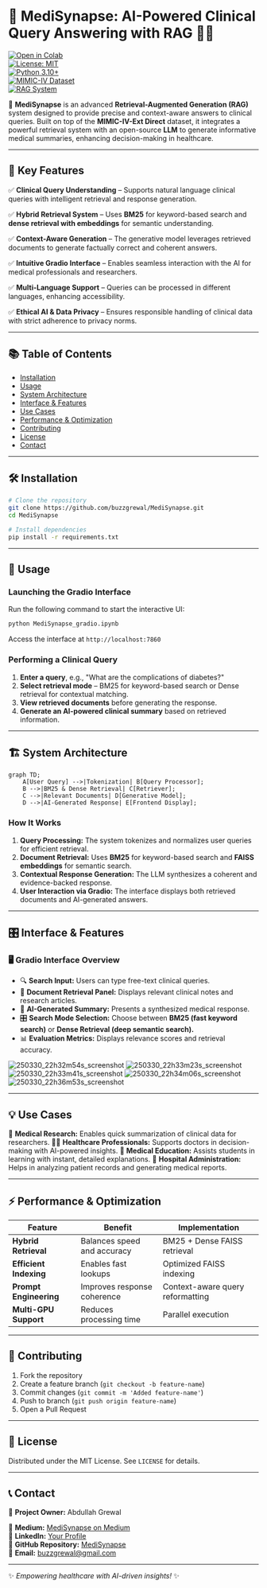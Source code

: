 # 🏥 MediSynapse: AI-Powered Clinical Query Answering with RAG 🧠💡

[![Open in Colab](https://colab.research.google.com/assets/colab-badge.svg)](https://colab.research.google.com/github/buzzgrewal/medisynapse/blob/main/medisynapse.ipynb)  
[![License: MIT](https://img.shields.io/badge/License-MIT-yellow.svg)](https://opensource.org/licenses/MIT)  
[![Python 3.10+](https://img.shields.io/badge/Python-3.10%2B-blue.svg)](https://www.python.org/downloads/)  
[![MIMIC-IV Dataset](https://img.shields.io/badge/Dataset-MIMIC--IV-blue)](https://physionet.org/content/mimiciv/2.0/)  
[![RAG System](https://img.shields.io/badge/RAG-Powered%20by%20BM25%20&%20LLM-purple)](https://github.com/buzzgrewal/MediSynapse)  



🚀 **MediSynapse** is an advanced **Retrieval-Augmented Generation (RAG)** system designed to provide precise and context-aware answers to clinical queries. Built on top of the **MIMIC-IV-Ext Direct** dataset, it integrates a powerful retrieval system with an open-source **LLM** to generate informative medical summaries, enhancing decision-making in healthcare. 

---

## 🌟 Key Features

✅ **Clinical Query Understanding** – Supports natural language clinical queries with intelligent retrieval and response generation.

✅ **Hybrid Retrieval System** – Uses **BM25** for keyword-based search and **dense retrieval with embeddings** for semantic understanding.

✅ **Context-Aware Generation** – The generative model leverages retrieved documents to generate factually correct and coherent answers.

✅ **Intuitive Gradio Interface** – Enables seamless interaction with the AI for medical professionals and researchers.

✅ **Multi-Language Support** – Queries can be processed in different languages, enhancing accessibility.

✅ **Ethical AI & Data Privacy** – Ensures responsible handling of clinical data with strict adherence to privacy norms.


---

## 📚 Table of Contents
- [Installation](#-installation)
- [Usage](#-usage)
- [System Architecture](#-system-architecture)
- [Interface & Features](#-interface--features)
- [Use Cases](#-use-cases)
- [Performance & Optimization](#-performance--optimization)
- [Contributing](#-contributing)
- [License](#-license)
- [Contact](#-contact)

---

## 🛠️ Installation

```bash
# Clone the repository
git clone https://github.com/buzzgrewal/MediSynapse.git
cd MediSynapse

# Install dependencies
pip install -r requirements.txt

```

---

## 🚀 Usage

### **Launching the Gradio Interface**
Run the following command to start the interactive UI:
```bash
python MediSynapse_gradio.ipynb
```
Access the interface at `http://localhost:7860`

### **Performing a Clinical Query**
1. **Enter a query**, e.g., "What are the complications of diabetes?"
2. **Select retrieval mode** – BM25 for keyword-based search or Dense retrieval for contextual matching.
3. **View retrieved documents** before generating the response.
4. **Generate an AI-powered clinical summary** based on retrieved information.

---

## 🏗️ System Architecture

```mermaid
graph TD;
    A[User Query] -->|Tokenization| B[Query Processor];
    B -->|BM25 & Dense Retrieval| C[Retriever];
    C -->|Relevant Documents| D[Generative Model];
    D -->|AI-Generated Response| E[Frontend Display];
```

### **How It Works**
1. **Query Processing:** The system tokenizes and normalizes user queries for efficient retrieval.
2. **Document Retrieval:** Uses **BM25** for keyword-based search and **FAISS embeddings** for semantic search.
3. **Contextual Response Generation:** The LLM synthesizes a coherent and evidence-backed response.
4. **User Interaction via Gradio:** The interface displays both retrieved documents and AI-generated answers.

---

## 🎛️ Interface & Features

### **🖥️ Gradio Interface Overview**

- 🔍 **Search Input:** Users can type free-text clinical queries.
- 📄 **Document Retrieval Panel:** Displays relevant clinical notes and research articles.
- 🤖 **AI-Generated Summary:** Presents a synthesized medical response.
- 🎛️ **Search Mode Selection:** Choose between **BM25 (fast keyword search)** or **Dense Retrieval (deep semantic search).**
- 📊 **Evaluation Metrics:** Displays relevance scores and retrieval accuracy.

![250330_22h32m54s_screenshot](https://github.com/user-attachments/assets/02dedc3f-1dba-4d6f-bea6-41ad06f60ab2)
![250330_22h33m23s_screenshot](https://github.com/user-attachments/assets/3b428b42-e958-47e3-a593-2c972df7c59d)
![250330_22h33m41s_screenshot](https://github.com/user-attachments/assets/dd11dd09-1716-4f8c-a47b-525c8fe74d7c)
![250330_22h34m06s_screenshot](https://github.com/user-attachments/assets/2599b172-df66-41dc-b7af-a18888513944)
![250330_22h36m53s_screenshot](https://github.com/user-attachments/assets/f794810a-1a1e-47dd-aad4-ff6f27b8924c)



---

## 💡 Use Cases

🔬 **Medical Research:** Enables quick summarization of clinical data for researchers.
👩‍⚕️ **Healthcare Professionals:** Supports doctors in decision-making with AI-powered insights.
📖 **Medical Education:** Assists students in learning with instant, detailed explanations.
🏥 **Hospital Administration:** Helps in analyzing patient records and generating medical reports.

---

## ⚡ Performance & Optimization

| Feature | Benefit | Implementation |
|---------|---------|---------------|
| **Hybrid Retrieval** | Balances speed and accuracy | BM25 + Dense FAISS retrieval |
| **Efficient Indexing** | Enables fast lookups | Optimized FAISS indexing |
| **Prompt Engineering** | Improves response coherence | Context-aware query reformatting |
| **Multi-GPU Support** | Reduces processing time | Parallel execution |

---

## 🤝 Contributing

1. Fork the repository
2. Create a feature branch (`git checkout -b feature-name`)
3. Commit changes (`git commit -m 'Added feature-name'`)
4. Push to branch (`git push origin feature-name`)
5. Open a Pull Request

---

## 📜 License

Distributed under the MIT License. See `LICENSE` for details.

---

## 📞 Contact

💼 **Project Owner:** Abdullah Grewal

🔗 **Medium:** [MediSynapse on Medium](https://buzzgrewal.medium.com/medisynapse-ai-powered-clinical-query-answering-medical-text-generation-4e3b0daf6f35)  
🔗 **LinkedIn:** [Your Profile](https://linkedin.com/in/abdullahgrewal)  
📂 **GitHub Repository:** [MediSynapse](https://github.com/buzzgrewal/MediSynapse)  
📧 **Email:** buzzgrewal@gmail.com  

---

✨ *Empowering healthcare with AI-driven insights!* ✨


